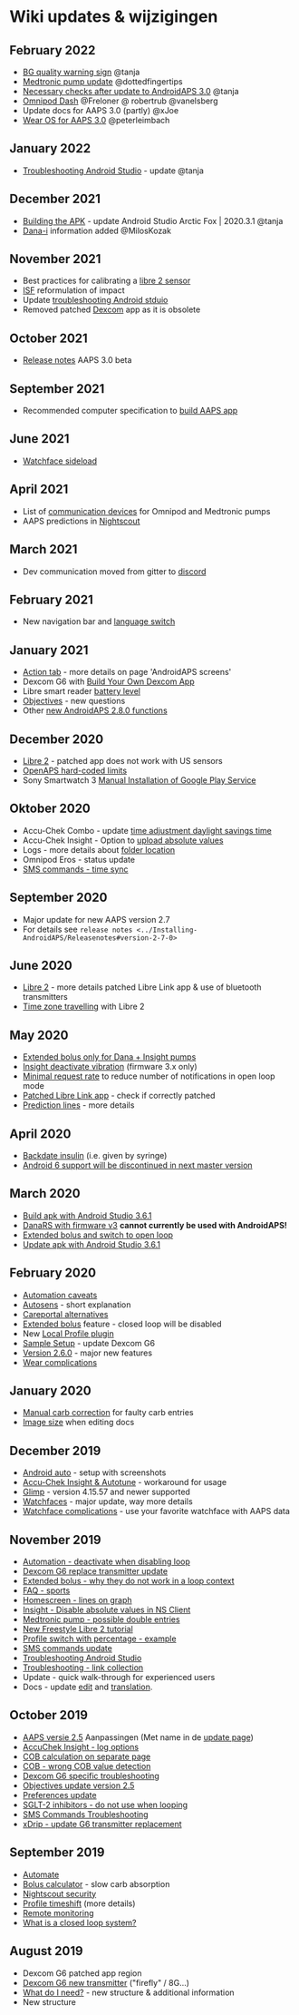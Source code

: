 # Wiki updates & wijzigingen

## February 2022

- [BG quality warning sign](../Getting-Started/Screenshots#bg-warning-sign) @tanja
- [Medtronic pump update](../Configuration/MedtronicPump.md) @dottedfingertips
- [Necessary checks after update to AndroidAPS 3.0](../Installing-AndroidAPS/update3_0.md) @tanja
- [Omnipod Dash](../Configuration/OmnipodDASH.md) @Freloner @ robertrub @vanelsberg
- Update docs for AAPS 3.0 (partly) @xJoe
- [Wear OS for AAPS 3.0](../Configuration/Watchfaces.md) @peterleimbach

## January 2022

- [Troubleshooting Android Studio](../Installing-AndroidAPS/troubleshooting_androidstudio.md) - update @tanja

## December 2021

- [Building the APK](../Installing-AndroidAPS/Building-APK.md) - update Android Studio Arctic Fox | 2020.3.1 @tanja
- [Dana-i](../Configuration/DanaRS-Insulin-Pump.md) information added @MilosKozak

## November 2021

- Best practices for calibrating a [libre 2 sensor](../Hardware/Libre2.md#best-practices-for-calibrating-a-libre-2-sensor)
- [ISF](../Getting-Started/FAQ#impact) reformulation of impact
- Update [troubleshooting Android stduio](../Installing-AndroidAPS/troubleshooting_androidstudio.md)
- Removed patched [Dexcom](../Hardware/DexcomG6.md) app as it is obsolete

## October 2021

- [Release notes](../Installing-AndroidAPS/Releasenotes.md) AAPS 3.0 beta

## September 2021

- Recommended computer specification to [build AAPS app](../Installing-AndroidAPS/Building-APK#recommended-specification-of-computer-for-building-apk-file)

## June 2021

- [Watchface sideload](../Configuration/Watchfaces.md)

## April 2021

- List of [communication devices](../Module/module#additional-communication-device) for Omnipod and Medtronic pumps
- AAPS predictions in [Nightscout](../Installing-AndroidAPS/Nightscout#manual-nightscout-setup)

## March 2021

- Dev communication moved from gitter to [discord](https://discord.gg/4fQUWHZ4Mw)

## February 2021

- New navigation bar and [language switch](../changelanguage.md)

## January 2021

- [Action tab](../Getting-Started/Screenshots#action-tab) - more details on page 'AndroidAPS screens'
- Dexcom G6 with [Build Your Own Dexcom App](../Hardware/DexcomG6.md#if-using-g6-with-build-your-own-dexcom-app)
- Libre smart reader [battery level](../Getting-Started/Screenshots#sensor-level-battery)
- [Objectives](../Usage/Objectives#objective-3-prove-your-knowledge) - new questions
- Other [new AndroidAPS 2.8.0 functions](../Installing-AndroidAPS/Releasenotes#version-2-8-0)

## December 2020

- [Libre 2](../Hardware/Libre2.md) - patched app does not work with US sensors
- [OpenAPS hard-coded limits](../Usage/Open-APS-features#overview-of-hard-coded-limits)
- Sony Smartwatch 3 [Manual Installation of Google Play Service](../Usage/SonySW3.md)

## Oktober 2020

- Accu-Chek Combo - update [time adjustment daylight savings time](../Usage/Timezone-traveling#time-adjustment-daylight-savings-time-dst)
- Accu-Chek Insight - Option to [upload absolute values](../Configuration/Accu-Chek-Insight-Pump#settings-in-aaps)
- Logs - more details about [folder location](../Usage/Accessing-logfiles.md)
- Omnipod Eros - status update
- [SMS commands - time sync](../Children/SMS-Commands.md)

## September 2020

- Major update for new AAPS version 2.7
- For details see `release notes <../Installing-AndroidAPS/Releasenotes#version-2-7-0>`

## June 2020

- [Libre 2](../Hardware/Libre2.md) - more details patched Libre Link app & use of bluetooth transmitters
- [Time zone travelling](../Usage/Timezone-traveling.md) with Libre 2

## May 2020

- [Extended bolus only for Dana + Insight pumps](../Usage/Extended-Carbs#extended-bolus-and-switch-to-open-loop-dana-and-insight-pump-only)
- [Insight deactivate vibration](../Configuration/Accu-Chek-Insight-Pump#vibration) (firmware 3.x only)
- [Minimal request rate](../Configuration/Preferences#minimal-request-change) to reduce number of notifications in open loop mode
- [Patched Libre Link app](../Hardware/Libre2.md#step-1-build-your-own-patched-librelink-app) - check if correctly patched
- [Prediction lines](../Getting-Started/Screenshots#prediction-lines) - more details

## April 2020

- [Backdate insulin](../Usage/CPbefore26.md#carbs-bolus) (i.e. given by syringe)
- [Android 6 support will be discontinued in next master version](../Module/module#phone)

## March 2020

- [Build apk with Android Studio 3.6.1](../Installing-AndroidAPS/Building-APK.md)
- [DanaRS with firmware v3](../Configuration/DanaRS-Insulin-Pump.md) **cannot currently be used with AndroidAPS!**
- [Extended bolus and switch to open loop](../Usage/Extended-Carbs#extended-bolus-and-switch-to-open-loop-dana-and-insight-pump-only)
- [Update apk with Android Studio 3.6.1](../Installing-AndroidAPS/Update-to-new-version.md)

## February 2020

- [Automation caveats](../Usage/Automation#good-practice-caveats)
- [Autosens](../Usage/Open-APS-features#autosens) - short explanation
- [Careportal alternatives](../Usage/CPbefore26.md)
- [Extended bolus](../Usage/Extended-Carbs#extended-bolus-and-switch-to-open-loop-dana-and-insight-pump-only) feature - closed loop will be disabled
- New [Local Profile plugin](../Configuration/Config-Builder#local-profile)
- [Sample Setup](../Getting-Started/Sample-Setup.md) - update Dexcom G6
- [Version 2.6.0](../Installing-AndroidAPS/Releasenotes#version-2-6-0) - major new features
- [Wear complications](../Configuration/Watchfaces.md)

## January 2020

- [Manual carb correction](../Getting-Started/Screenshots#carb-correction) for faulty carb entries
- [Image size](../make-a-PR#image-size) when editing docs

## December 2019

- [Android auto](../Usage/Android-auto.md) - setup with screenshots
- [Accu-Chek Insight & Autotune](../Configuration/Accu-Chek-Insight-Pump#settings-in-aaps) - workaround for usage
- [Glimp](../Configuration/Config-Builder#bg-source) - version 4.15.57 and newer supported
- [Watchfaces](../Configuration/Watchfaces.md) - major update, way more details
- [Watchface complications](../Configuration/Watchfaces#complications) - use your favorite watchface with AAPS data

## November 2019

- [Automation - deactivate when disabling loop](../Usage/Automation#important-note)
- [Dexcom G6 replace transmitter update](../Configuration/xdrip#replace-transmitter)
- [Extended bolus - why they do not work in a loop context](../Usage/Extended-Carbs#extended-bolus-and-switch-to-open-loop-dana-and-insight-pump-only)
- [FAQ - sports](../Getting-Started/FAQ#sports)
- [Homescreen - lines on graph](../Getting-Started/Screenshots#section-f-main-graph)
- [Insight - Disable absolute values in NS Client](../Configuration/Accu-Chek-Insight-Pump#settings-in-aaps)
- [Medtronic pump - possible double entries](../Configuration/MedtronicPump.md)
- [New Freestyle Libre 2 tutorial](../Hardware/Libre2.md)
- [Profile switch with percentage - example](../Usage/Profiles.md)
- [SMS commands update](../Children/SMS-Commands.md)
- [Troubleshooting Android Studio](../Installing-AndroidAPS/troubleshooting_androidstudio.md)
- [Troubleshooting - link collection](../Usage/troubleshooting.md)
- Update - quick walk-through for experienced users
- Docs - update [edit](../make-a-PR#code-syntax) and [translation](../translations.md#translate-docs-pages).

## October 2019

- [AAPS versie 2.5](../Installing-AndroidAPS/Releasenotes#version-2-5-0) Aanpassingen (Met name in de [update page](../Installing-AndroidAPS/Update-to-new-version.md))
- [AccuChek Insight - log options](../Configuration/Accu-Chek-Insight-Pump#settings-in-aaps)
- [COB calculation on separate page](../Usage/COB-calculation.md)
- [COB - wrong COB value detection](../Usage/COB-calculation#detection-of-wrong-cob-values)
- [Dexcom G6 specific troubleshooting](../Hardware/DexcomG6.md#dexcom-g6-specific-troubleshooting)
- [Objectives update version 2.5](../Usage/Objectives.md)
- [Preferences update](../Configuration/Preferences.md)
- [SGLT-2 inhibitors - do not use when looping](../Module/module#no-use-of-sglt-2-inhibitors)
- [SMS Commands Troubleshooting](../Children/SMS-Commands#troubleshooting)
- [xDrip - update G6 transmitter replacement](../Configuration/xdrip#replace-transmitter)

## September 2019

- [Automate](../Usage/Automation.md)
- [Bolus calculator](../Getting-Started/Screenshots#wrong-cob-detection) - slow carb absorption
- [Nightscout security](../Installing-AndroidAPS/Nightscout#security-considerations)
- [Profile timeshift](../Usage/Profiles#time-shift) (more details)
- [Remote monitoring](../Children/Children.md)
- [What is a closed loop system?](../Getting-Started/ClosedLoop.md)

## August 2019

- Dexcom G6 patched app region
- [Dexcom G6 new transmitter](../Configuration/xdrip#connect-g6-transmitter-for-the-first-time) ("firefly" / 8G...)
- [What do I need?](../index#what-do-i-need) - new structure & additional information
- New structure
